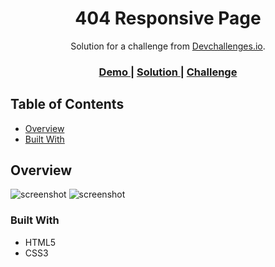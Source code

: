 <h1 align="center">404 Responsive Page</h1>

<div align="center">
  Solution for a challenge from  <a href="http://devchallenges.io" target="_blank">Devchallenges.io</a>.
</div>

<div align="center">
  <h3>
    <a href="https://gustavopendeza.github.io/404-responsive/">
      Demo
    </a>
    <span> | </span>
    <a href="https://github.com/GustavoPendeza/404-responsive.git">
      Solution
    </a>
    <span> | </span>
    <a href="https://devchallenges.io/challenges/wBunSb7FPrIepJZAg0sY">
      Challenge
    </a>
  </h3>
</div>

<!-- TABLE OF CONTENTS -->

## Table of Contents

- [Overview](#overview)
- [Built With](#built-with)

<!-- OVERVIEW -->

## Overview

![screenshot](https://user-images.githubusercontent.com/53589614/231015172-9e1b154a-18c8-46a1-b5aa-d7a6a9226716.png)
![screenshot](https://user-images.githubusercontent.com/53589614/231015364-ee74d641-e038-464e-85f8-b28246153be9.png)

### Built With

<!-- This section should list any major frameworks that you built your project using. Here are a few examples.-->

- HTML5
- CSS3